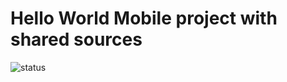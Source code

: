 # Hello World Mobile project with shared sources

![status](https://circleci.com/gh/EvgeneOskin/hello_animals_mobile.svg?&style=shield)
